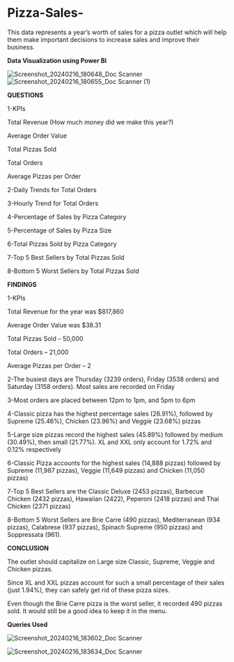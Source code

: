 # Pizza-Sales-
This data represents a year’s worth of sales for a pizza outlet  which will help them make important decisions to increase sales and improve their business.

**Data Visualization using Power BI**

![Screenshot_20240216_180648_Doc Scanner](https://github.com/srishtikatiyar3/Pizza-Sales-/assets/160014323/c12c7701-b8a9-47d8-ba33-dd5e2cfe4646)
![Screenshot_20240216_180655_Doc Scanner (1)](https://github.com/srishtikatiyar3/Pizza-Sales-/assets/160014323/9a27accf-cd85-4423-a2d0-a2a6102c8b9f)

**QUESTIONS**

1-KPIs

Total Revenue (How much money did we make this year?)

Average Order Value

Total Pizzas Sold

Total Orders

Average Pizzas per Order

2-Daily Trends for Total Orders

3-Hourly Trend for Total Orders

4-Percentage of Sales by Pizza Category

5-Percentage of Sales by Pizza Size

6-Total Pizzas Sold by Pizza Category

7-Top 5 Best Sellers by Total Pizzas Sold

8-Bottom 5 Worst Sellers by Total Pizzas Sold


**FINDINGS**

1-KPIs

Total Revenue for the year was $817,860

Average Order Value was $38.31

Total Pizzas Sold – 50,000

Total Orders – 21,000

Average Pizzas per Order – 2

2-The busiest days are Thursday (3239 orders), Friday (3538 orders) and Saturday (3158 orders). Most sales are recorded on Friday

3-Most orders are placed between 12pm to 1pm, and 5pm to 6pm

4-Classic pizza has the highest percentage sales (26.91%), followed by Supreme (25.46%), Chicken (23.96%) and Veggie (23.68%) pizzas

5-Large size pizzas record the highest sales (45.89%) followed by medium (30.49%), then small (21.77%). XL and XXL only account for 1.72% and 0.12% respectively

6-Classic Pizza accounts for the highest sales (14,888 pizzas) followed by Supreme (11,987 pizzas), Veggie (11,649 pizzas) and Chicken (11,050 pizzas)

7-Top 5 Best Sellers are the Classic Deluxe (2453 pizzas), Barbecue Chicken (2432 pizzas), Hawaiian (2422), Peperoni (2418 pizzas) and Thai Chicken (2371 pizzas)

8-Bottom 5 Worst Sellers are Brie Carre (490 pizzas), Mediterranean (934 pizzas), Calabrese (937 pizzas), Spinach Supreme (950 pizzas) and Soppressata (961).


**CONCLUSION**

The outlet should capitalize on Large size Classic, Supreme, Veggie and Chicken pizzas.

Since XL and XXL pizzas account for such a small percentage of their sales (just 1.94%), they can safely get rid of these pizza sizes.

Even though the Brie Carre pizza is the worst seller, it recorded 490 pizzas sold. It would still be a good idea to keep it in the menu.

**Queries Used**

![Screenshot_20240216_183602_Doc Scanner](https://github.com/srishtikatiyar3/Pizza-Sales-/assets/160014323/5ef06925-5d75-4701-b455-a80225900d0b)

![Screenshot_20240216_183634_Doc Scanner](https://github.com/srishtikatiyar3/Pizza-Sales-/assets/160014323/9a97413c-415a-4c16-afec-c82e06c13b26)




